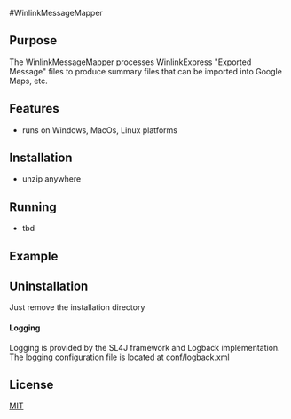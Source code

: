 #WinlinkMessageMapper

## Purpose
The WinlinkMessageMapper processes WinlinkExpress "Exported Message" files to produce summary files that can be imported into Google Maps, etc.


## Features
- runs on Windows, MacOs, Linux platforms


## Installation
- unzip anywhere


## Running
- tbd


## Example



## Uninstallation
Just remove the installation directory


#### Logging
Logging is provided by the SL4J framework and Logback implementation. The logging configuration file is located at conf/logback.xml


## License
[MIT](https://opensource.org/licenses/MIT)

